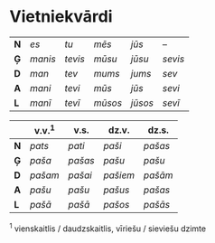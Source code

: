 Vietniekvārdi
=============

|       |         |         |         |         |         |
| ---   | ---     | ---     | ---     | ---     | ---     |
| **N** | *es*    | *tu*    | *mēs*   | *jūs*   | –       |
| **Ģ** | *manis* | *tevis* | *mūsu*  | *jūsu*  | *sevis* |
| **D** | *man*   | *tev*   | *mums*  | *jums*  | *sev*   |
| **A** | *mani*  | *tevi*  | *mūs*   | *jūs*   | *sevi*  |
| **L** | *manī*  | *tevī*  | *mūsos* | *jūsos* | *sevī*  |

|       | v.v.<sup>1</sup> | v.s.    | dz.v.    | dz.s.   |
| ---   | ---              | ---     | ---      | ---     |
| **N** | *pats*           | *pati*  | *paši*   | *pašas* |
| **Ģ** | *paša*           | *pašas* | *pašu*   | *pašu*  |
| **D** | *pašam*          | *pašai* | *pašiem* | *pašām* |
| **A** | *pašu*           | *pašu*  | *pašus*  | *pašas* |
| **L** | *pašā*           | *pašā*  | *pašos*  | *pašās* |

<sup>1</sup> vienskaitlis / daudzskaitlis, vīriešu / sieviešu dzimte
